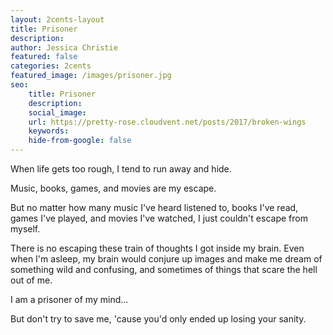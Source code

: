```yaml
---
layout: 2cents-layout
title: Prisoner
description: 
author: Jessica Christie
featured: false
categories: 2cents
featured_image: /images/prisoner.jpg
seo:
    title: Prisoner
    description: 
    social_image:
    url: https://pretty-rose.cloudvent.net/posts/2017/broken-wings
    keywords:
    hide-from-google: false
---
```

When life gets too rough, I tend to run away and hide.

Music, books, games, and movies are my escape.

But no matter how many music I've heard listened to, books I've read, games I've played, and movies I've watched, I just couldn't escape from myself.

There is no escaping these train of thoughts I got inside my brain. Even when I'm asleep, my brain would conjure up images and make me dream of something wild and confusing, and sometimes of things that scare the hell out of me.

I am a prisoner of my mind...

But don't try to save me, 'cause you'd only ended up losing your sanity.

&nbsp;

